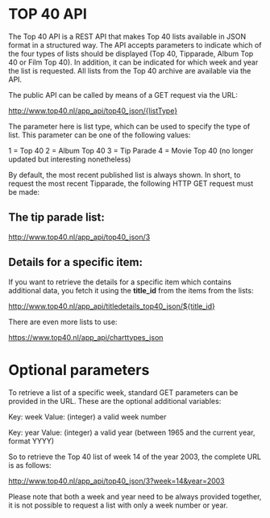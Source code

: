 # TOP 40 API

The Top 40 API is a REST API that makes Top 40 lists available in JSON format in a structured way. The API accepts parameters to indicate which of the four types of lists should be displayed (Top 40, Tipparade, Album Top 40 or Film Top 40). In addition, it can be indicated for which week and year the list is requested. All lists from the Top 40 archive are available via the API.

The public API can be called by means of a GET request via the URL:

http://www.top40.nl/app_api/top40_json/{listType}

The parameter here is list type, which can be used to specify the type of list. This parameter can be one of the following values:

1 = Top 40
2 = Album Top 40
3 = Tip Parade
4 = Movie Top 40 (no longer updated but interesting nonetheless)


By default, the most recent published list is always shown. In short, to request the most recent Tipparade, the following HTTP GET request must be made:

## The tip parade list:

http://www.top40.nl/app_api/top40_json/3


## Details for a specific item:

If you want to retrieve the details for a specific item which contains additional data, you fetch it using the **title_id** from the items from the lists:

http://www.top40.nl/app_api/titledetails_top40_json/${title_id}



There are even more lists to use:


https://www.top40.nl/app_api/charttypes_json


# Optional parameters

To retrieve a list of a specific week, standard GET parameters can be provided in the URL. These are the optional additional variables:


Key: week 
Value: (integer) a valid week number

Key: year
Value: (integer) a valid year (between 1965 and the current year, format YYYY)


So to retrieve the Top 40 list of week 14 of the year 2003, the complete URL is as follows:


http://www.top40.nl/app_api/top40_json/3?week=14&year=2003


Please note that both a week and year need to be always provided together, it is not possible to request a list with only a week number or year.
